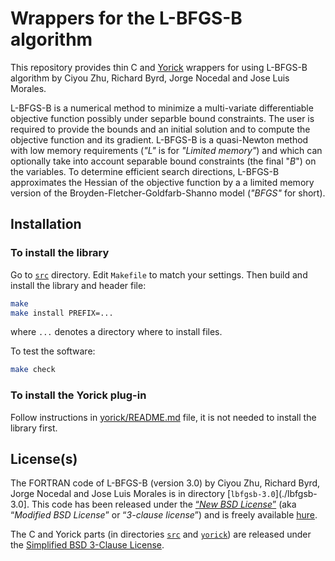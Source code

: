 # Wrappers for the L-BFGS-B algorithm

This repository provides thin C and [Yorick](http://yorick.github.com/)
wrappers for using L-BFGS-B algorithm by Ciyou Zhu, Richard Byrd, Jorge Nocedal
and Jose Luis Morales.

L-BFGS-B is a numerical method to minimize a multi-variate differentiable
objective function possibly under separble bound constraints.  The user is
required to provide the bounds and an initial solution and to compute the
objective function and its gradient. L-BFGS-B is a quasi-Newton method with low
memory requirements (*"L"* is for *"Limited memory"*) and which can optionally
take into account separable bound constraints (the final "*B*") on the
variables.  To determine efficient search directions, L-BFGS-B approximates the
Hessian of the objective function by a a limited memory version of the
Broyden-Fletcher-Goldfarb-Shanno model (*"BFGS"* for short).


## Installation

### To install the library

Go to [`src`](./src) directory.  Edit `Makefile` to match your settings.
Then build and install the library and header file:

```sh
make
make install PREFIX=...
```

where `...` denotes a directory where to install files.

To test the software:

```sh
make check
```


### To install the Yorick plug-in

Follow instructions in [yorick/README.md](yorick/README.md) file, it is not
needed to install the library first.


## License(s)

The FORTRAN code of L-BFGS-B (version 3.0) by Ciyou Zhu, Richard Byrd, Jorge
Nocedal and Jose Luis Morales is in directory [`lbfgsb-3.0`](./lbfgsb-3.0].
This code has been released under the [“*New BSD
License*”](./lbfgsb-3.0/License.txt) (aka “*Modified BSD License*” or
“*3-clause license*”) and is freely available
[hure](http://users.iems.northwestern.edu/~nocedal/lbfgsb.html).

The C and Yorick parts (in directories [`src`](./src) and [`yorick`](./yorick))
are released under the [Simplified BSD 3-Clause License](./LICENSE.md).
